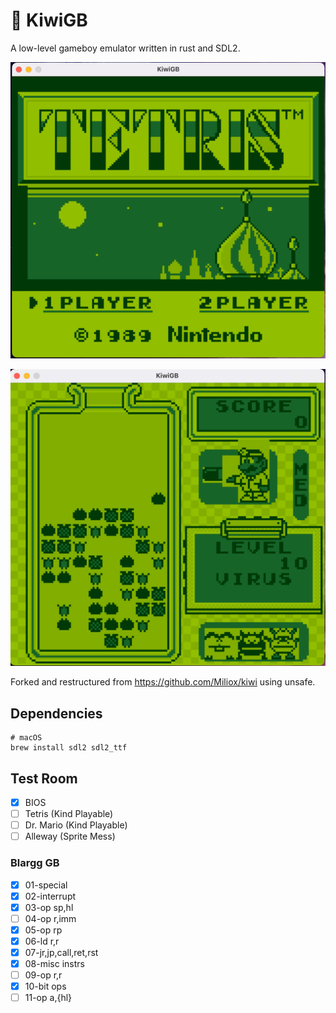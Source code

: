 # 🥝 KiwiGB

A low-level gameboy emulator written in rust and SDL2.

![Tetris Main Screen](./pics/tetris.png)

![Dr. Mario Demo Screen](./pics/dr-mario.png)

Forked and restructured from https://github.com/Miliox/kiwi using unsafe.

## Dependencies

```
# macOS
brew install sdl2 sdl2_ttf
```

## Test Room

- [x] BIOS
- [ ] Tetris    (Kind Playable)
- [ ] Dr. Mario (Kind Playable)
- [ ] Alleway   (Sprite Mess)

### Blargg GB

- [x] 01-special
- [x] 02-interrupt
- [x] 03-op sp,hl
- [ ] 04-op r,imm
- [x] 05-op rp
- [x] 06-ld r,r
- [x] 07-jr,jp,call,ret,rst
- [x] 08-misc instrs
- [ ] 09-op r,r
- [x] 10-bit ops
- [ ] 11-op a,{hl}